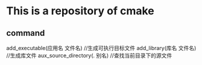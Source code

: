 # This is a repository of cmake

## command
add_executable(应用名 文件名) //生成可执行目标文件
add_library(库名 文件名) //生成库文件
aux_source_directory(. 别名) //查找当前目录下的源文件

